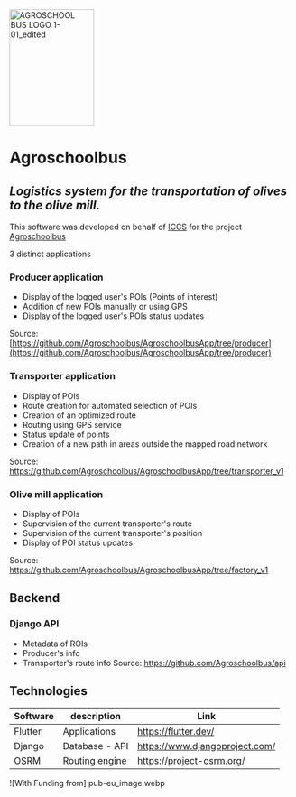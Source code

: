 
<img width="150" height="207" alt="AGROSCHOOL BUS LOGO 1-01_edited" src="https://github.com/user-attachments/assets/6c0aae28-247a-484f-bcaf-95585199acc6" />

# Agroschoolbus
## _Logistics system for the transportation of olives to the olive mill._
This software was developed on behalf of [ICCS](https://www.iccs.gr/) for the project [Agroschoolbus](https://www.agroschoolbus.gr/)

3 distinct applications

### Producer application
-  Display of the logged user's POIs (Points of interest)
-  Addition of new POIs manually or using GPS
-  Display of the logged user's POIs status updates

Source: [https://github.com/Agroschoolbus/AgroschoolbusApp/tree/producer](https://github.com/Agroschoolbus/AgroschoolbusApp/tree/producer)

### Transporter application
- Display of POIs
- Route creation for automated selection of POIs
- Creation of an optimized route
- Routing using GPS service
- Status update of points
- Creation of a new path in areas outside the mapped road network

Source: https://github.com/Agroschoolbus/AgroschoolbusApp/tree/transporter_v1


### Olive mill application
- Display of POIs
- Supervision of the current transporter's route
- Supervision of the current transporter's position
- Display of POI status updates

Source: https://github.com/Agroschoolbus/AgroschoolbusApp/tree/factory_v1


## Backend

### Django API
- Metadata of ROIs
- Producer's info
- Transporter's route info
Source: https://github.com/Agroschoolbus/api


## Technologies

| Software | description | Link |
| ------ | ------ | ------ |
| Flutter | Applications | https://flutter.dev/ |
| Django | Database - API | https://www.djangoproject.com/ |
| OSRM | Routing engine | https://project-osrm.org/ |

![With Funding from] pub-eu_image.webp
